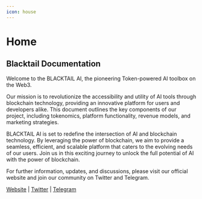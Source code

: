 ```yaml
---
icon: house
---
```


# Home

## Blacktail Documentation

Welcome to the BLACKTAIL AI, the pioneering Token-powered AI toolbox on the Web3.

Our mission is to revolutionize the accessibility and utility of AI tools through blockchain technology, providing an innovative platform for users and developers alike. This document outlines the key components of our project, including tokenomics, platform functionality, revenue models, and marketing strategies.

BLACKTAIL AI is set to redefine the intersection of AI and blockchain technology. By leveraging the power of blockchain, we aim to provide a seamless, efficient, and scalable platform that caters to the evolving needs of our users. Join us in this exciting journey to unlock the full potential of AI with the power of blockchain.

For further information, updates, and discussions, please visit our official website and join our community on Twitter and Telegram.

[Website](https://blacktail.ai) | [Twitter](https://twitter.com) | [Telegram](https://telegram.com)
